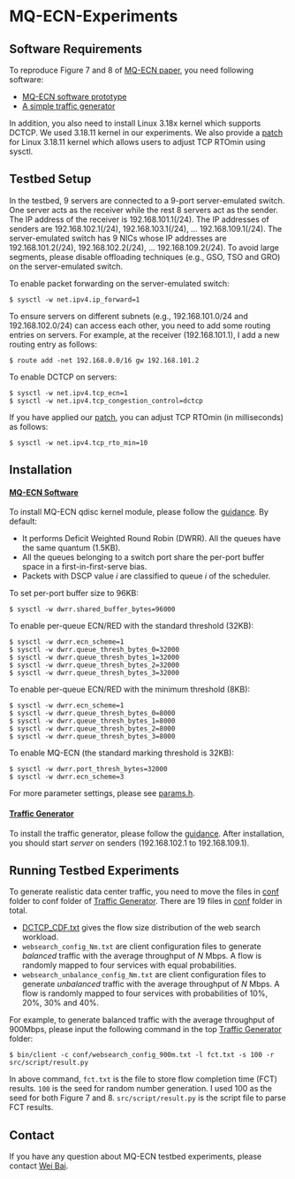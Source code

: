 # MQ-ECN-Experiments
## Software Requirements
To reproduce Figure 7 and 8 of [MQ-ECN paper](http://www.cse.ust.hk/~kaichen/papers/mqecn-nsdi16.pdf), you need following software:
  - [MQ-ECN software prototype](https://github.com/HKUST-SING/MQ-ECN-Software)
  - [A simple traffic generator](https://github.com/HKUST-SING/TrafficGenerator)
  
In addition, you also need to install Linux 3.18x kernel which supports DCTCP. We used 3.18.11 kernel in our experiments. We also provide a [patch](https://github.com/baiwei0427/Latency-Measurement/blob/master/kernel_measurement3.patch) for Linux 3.18.11 kernel which allows users to adjust TCP RTOmin using sysctl.  

## Testbed Setup
In the testbed, 9 servers are connected to a 9-port server-emulated switch. One server acts as the receiver while the rest 8 servers act as the sender. The IP address of the receiver is 192.168.101.1(/24). The IP addresses of senders are 192.168.102.1(/24), 192.168.103.1(/24), ... 192.168.109.1(/24). The server-emulated switch has 9 NICs whose IP addresses are 192.168.101.2(/24), 192.168.102.2(/24), ... 192.168.109.2(/24). To avoid large segments, please disable offloading techniques (e.g., GSO, TSO and GRO) on the server-emulated switch.   

To enable packet forwarding on the server-emulated switch:
```
$ sysctl -w net.ipv4.ip_forward=1
```
To ensure servers on different subnets (e.g., 192.168.101.0/24 and 192.168.102.0/24) can access each other, you need to add some routing entries on servers. For example, at the receiver (192.168.101.1), I add a new routing entry as follows:
```
$ route add -net 192.168.0.0/16 gw 192.168.101.2
```
To enable DCTCP on servers:
```
$ sysctl -w net.ipv4.tcp_ecn=1
$ sysctl -w net.ipv4.tcp_congestion_control=dctcp
```
If you have applied our [patch](https://github.com/baiwei0427/Latency-Measurement/blob/master/kernel_measurement3.patch), you can adjust TCP RTOmin (in milliseconds) as follows:
```
$ sysctl -w net.ipv4.tcp_rto_min=10
```

## Installation
#### [MQ-ECN Software](https://github.com/HKUST-SING/MQ-ECN-Software) 
To install MQ-ECN qdisc kernel module, please follow the [guidance](https://github.com/HKUST-SING/MQ-ECN-Software). By default:
  - It performs Deficit Weighted Round Robin (DWRR). All the queues have the same quantum (1.5KB). 
  - All the queues belonging to a switch port share the per-port buffer space in a first-in-first-serve bias.
  - Packets with DSCP value *i* are classified to queue *i* of the scheduler.
  
To set per-port buffer size to 96KB:
```
$ sysctl -w dwrr.shared_buffer_bytes=96000
```
To enable per-queue ECN/RED with the standard threshold (32KB):
```
$ sysctl -w dwrr.ecn_scheme=1
$ sysctl -w dwrr.queue_thresh_bytes_0=32000
$ sysctl -w dwrr.queue_thresh_bytes_1=32000
$ sysctl -w dwrr.queue_thresh_bytes_2=32000
$ sysctl -w dwrr.queue_thresh_bytes_3=32000
```
To enable per-queue ECN/RED with the minimum threshold (8KB):
```
$ sysctl -w dwrr.ecn_scheme=1
$ sysctl -w dwrr.queue_thresh_bytes_0=8000
$ sysctl -w dwrr.queue_thresh_bytes_1=8000
$ sysctl -w dwrr.queue_thresh_bytes_2=8000
$ sysctl -w dwrr.queue_thresh_bytes_3=8000
```
To enable MQ-ECN (the standard marking threshold is 32KB):
```
$ sysctl -w dwrr.port_thresh_bytes=32000
$ sysctl -w dwrr.ecn_scheme=3
```
For more parameter settings, please see [params.h](https://github.com/HKUST-SING/MQ-ECN-Software/blob/master/sch_dwrr/params.h).

#### [Traffic Generator](https://github.com/HKUST-SING/TrafficGenerator)
To install the traffic generator, please follow the [guidance](https://github.com/HKUST-SING/TrafficGenerator). After installation, you should start *server* on senders (192.168.102.1 to 192.168.109.1). 

## Running Testbed Experiments
To generate realistic data center traffic, you need to move the files in [conf](https://github.com/HKUST-SING/MQ-ECN-Experiments/tree/master/conf) folder to conf folder of [Traffic Generator](https://github.com/HKUST-SING/TrafficGenerator). There are 19 files in [conf](https://github.com/HKUST-SING/MQ-ECN-Experiments/tree/master/conf) folder in total.
  - [DCTCP_CDF.txt](https://github.com/HKUST-SING/MQ-ECN-Experiments/blob/master/conf/DCTCP_CDF.txt) gives the flow size distribution of the web search workload. 
  - `websearch_config_Nm.txt` are client configuration files to generate *balanced* traffic with the average throughput of *N* Mbps. A flow is randomly mapped to four services with equal probabilities.    
  - `websearch_unbalance_config_Nm.txt` are client configuration files to generate *unbalanced* traffic with the average throughput of *N* Mbps. A flow is randomly mapped to four services with probabilities of 10%, 20%, 30% and 40%.    

For example, to generate balanced traffic with the average throughput of 900Mbps, please input the following command in the top [Traffic Generator](https://github.com/HKUST-SING/TrafficGenerator) folder:
```
$ bin/client -c conf/websearch_config_900m.txt -l fct.txt -s 100 -r src/script/result.py
```
In above command, `fct.txt` is the file to store flow completion time (FCT) results. `100` is the seed for random number generation. I used 100 as the seed for both Figure 7 and 8. `src/script/result.py` is the script file to parse FCT results.  

## Contact
If you have any question about MQ-ECN testbed experiments, please contact [Wei Bai](http://sing.cse.ust.hk/~wei/).
